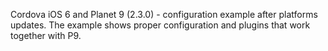 Cordova iOS 6 and Planet 9 (2.3.0) - configuration example after platforms updates.
The example shows proper configuration and plugins that work together with P9.